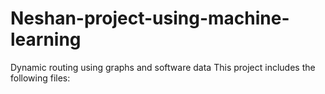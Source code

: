 # Neshan-project-using-machine-learning
Dynamic routing using graphs and software data
This project includes the following files:
